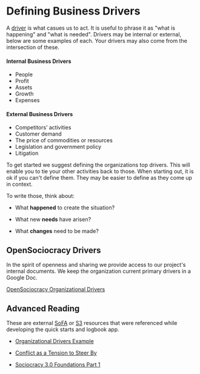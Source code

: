# Defining Business Drivers

A [driver](/glossary/#driver) is what casues us to act. It is useful to phrase it as "what is happening" and "what is needed". Drivers may be internal or external, below are some examples of each. Your drivers may also come from the intersection of these. 

#### Internal Business Drivers

* People
* Profit
* Assets
* Growth
* Expenses

#### External Business Drivers

* Competitors’ activities
* Customer demand
* The price of commodities or resources
* Legislation and government policy
* Litigation

To get started we suggest defining the organizations top drivers. This will enable you to tie your other activities back to those. When starting out, it is ok if you can't define them. They may be easier to define as they come up in context. 

To write those, think about:

* What **happened** to create the situation?

* What new **needs** have arisen?

* What **changes** need to be made?


## OpenSociocracy Drivers

In the spirit of openness and sharing we provide access to our project's internal documents. We keep the organization current primary drivers in a Google Doc.

[OpenSociocracy Organizational Drivers](https://docs.google.com/document/d/1eZwkcmc3c6p31qDRhy8KLg28bd-KtcQ4AZp9vETvdK8/edit?usp=sharing)


## Advanced Reading

These are external [SoFA](/glossary/#sofa) or [S3](/glossary/#s3) resources that were referenced while developing the quick starts and logbook app.

* [Organizational Drivers Example](https://patterns.sociocracy30.org/describe-organizational-drivers.html)

* [Conflict as a Tension to Steer By](https://www.sociocracyforall.org/conflict-as-a-tension-to-steer-by/)

* [Sociocracy 3.0 Foundations Part 1](https://sociocracy30.org/2015/11/sociocracy-3-0-foundations-part-1/)